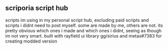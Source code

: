 ## scriporia script hub
scripts im using in my personal script hub, excluding paid scripts and scripts i didnt need to post myself. some are made by me, others are not. its pretty obvious which ones i made and which ones i didnt, seeing as though im not very smart.
built with rayfield ui library gg/sirius and metas#7383 for creating modded version